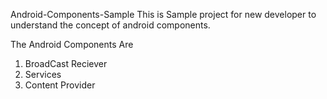 Android-Components-Sample
This is Sample project for new developer to understand the concept of android components.

The Android Components Are

1. BroadCast Reciever
2. Services
3. Content Provider

